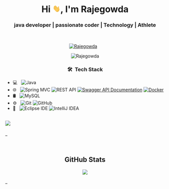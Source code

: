<h1 align="center">Hi&nbsp;<img src="https://raw.githubusercontent.com/ABSphreak/ABSphreak/master/gifs/Hi.gif" height="24">, I'm Rajegowda </h1>

<h3 align="center">java developer | passionate coder | Technology | Athlete</h3>
<br>
<p align=center>
<a href="https://www.linkedin.com/in/raje-gowda/" target="blank"><img align="center" src="https://raw.githubusercontent.com/rahuldkjain/github-profile-readme-generator/master/src/images/icons/Social/linked-in-alt.svg" alt="Rajegowda" height="27" width="" /></a>&nbsp;&nbsp;&nbsp;
 
<p align="center"> <img src="https://komarev.com/ghpvc/?username=Rajegowda777&label=Profile%20visits&color=0e75b6&style=flat-square" alt="Rajegowda" width="120" /> </p>

<h3 align="center" > 🛠 &nbsp;Tech Stack</h3>

- 💻 &nbsp;
  ![Java](https://img.shields.io/badge/-Java-007396?style=flat&logo=java&logoColor=white)
- 🌐 &nbsp;
 ![Spring MVC](https://img.shields.io/badge/-Spring%20MVC-333333?style=flat&logo=spring&logoColor=6DB33F)
 ![REST API](https://img.shields.io/badge/-REST%20API-333333?style=flat&logo=api&logoColor=2C2255)
 [![Swagger API Documentation](https://img.shields.io/badge/-Swagger%20API%20Documentation-333333?style=flat&logo=swagger)](https://your-swagger-docs-url)
 [![Docker](https://img.shields.io/badge/-Docker-333333?style=flat&logo=docker)](https://your-docker-docs-url)
- 🛢 &nbsp;
  ![MySQL](https://img.shields.io/badge/-MySQL-333333?style=flat&logo=mysql)
- ⚙️ &nbsp;
  ![Git](https://img.shields.io/badge/-Git-333333?style=flat&logo=git)
  ![GitHub](https://img.shields.io/badge/-GitHub-333333?style=flat&logo=github)
- 🔧 &nbsp;
 ![Eclipse IDE](https://img.shields.io/badge/-Eclipse-333333?style=flat&logo=eclipse-ide&logoColor=2C2255)
 ![IntelliJ IDEA](https://img.shields.io/badge/-IntelliJ%20IDEA-333333?style=flat&logo=intellij-idea&logoColor=000000)


<br/>


<a href="https://github.com/sammed-sankonatti">
  <img height="180em" src="https://github-readme-stats.vercel.app/api/top-langs/?username=Rajegowda777&theme=buefy&layout=compact" />
</a>
<br>

_

<br>
<h2 align="center"> GitHub Stats </h2>
<div align="center"><a href="https://github.com/sammed-sankonatti">

<p  align="center">
  
  

<!--<img align="center" src="https://github-readme-stats.vercel.app/api/top-langs/?username=sammed-sankonatti&hide_border=0&border_color=111f37&title_color=4285f4&icon_color=fbbc05&text_color=34a853&border_radius=0&bg_color=0d1117&theme=onedark&layout=compact" height="160" />-->
<img align="center" src="https://github-readme-streak-stats.herokuapp.com/?user=sammed-sankonatti&border_radius=0&background=00000000&stroke=111f37&hide_border=false&border=3d5c8a&ring=4285f4&sideLabels=34a853&fire=fbbc05&currStreakLabel=4285f4&sideNums=34a853&currStreakNum=fbbc05&dates=4285f4" width="506"/>
 <br>
<!--  <img align="center" src="https://github-readme-stats.vercel.app/api?username=sammed-sankonatti&count_private=true&show_icons=true&theme=onedark&title_color=4285f4&icon_color=fbbc05&text_color=34a853&hide_border=1&border_radius=0&bg_color=0f284db6&layout=compact&custom_title=sammed-sankonatti's GitHub Stats" alt="sammed-sankonatti" height="200" />
 e32f68&bg_color=40,fa913f,6b47ca&border_color=ffffff&title_color=ffffff&text_color=fff&icon_color=fff<br> -->

  </a></p>
</div>

_


</div>
